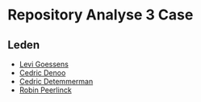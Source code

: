 # Repository Analyse 3 Case

## Leden
- [Levi Goessens](https://github.com/LeviGoessens)
- [Cedric Denoo](https://github.com/cdenoo)
- [Cedric Detemmerman](https://github.com/CedricDT)
- [Robin Peerlinck](https://github.com/DoctorPear)